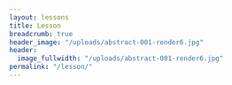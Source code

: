 ```yaml
---
layout: lessons
title: Lesson
breadcrumb: true
header_image: "/uploads/abstract-001-render6.jpg"
header:
  image_fullwidth: "/uploads/abstract-001-render6.jpg"
permalink: "/lesson/"
---
```

